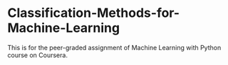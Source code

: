 # Classification-Methods-for-Machine-Learning
This is for the peer-graded assignment of Machine Learning with Python course on Coursera.
